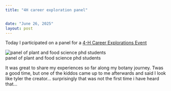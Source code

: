 ```yaml
---
title: "4H career exploration panel"


date: "June 26, 2025"
layout: post
---
```


<script src="{{ site.url }}{{ site.baseurl }}/knitr_files/4H_career_exploration_files/header-attrs-2.29/header-attrs.js"></script>

<section class="main-content">
<p>Today I participated on a panel for a <a
href="https://www.nys4-h.org/career-explorations-2025">4-H Career
Explorations Event</a></p>
<div class="float">
<img src="{{ site.url }}{{ site.baseurl }}/images/4H-panel.jpeg"
alt="panel of plant and food science phd students" />
<div class="figcaption">panel of plant and food science phd
students</div>
</div>
<p>It was great to share my experiences so far along my botany journey.
Twas a good time, but one of the kiddos came up to me afterwards and
said I look like tyler the creator… surprisingly that was not the first
time i have heard that…</p>
</section>
